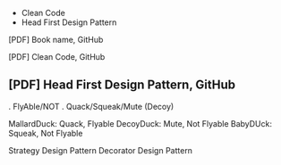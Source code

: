 * Clean Code <Robert C.Martin>
* Head First Design Pattern

[PDF] Book name, GitHub

[PDF] Clean Code, GitHub

[PDF] Head First Design Pattern, GitHub
--------

. FlyAble/NOT
. Quack/Squeak/Mute (Decoy)

MallardDuck: Quack, Flyable
DecoyDuck: Mute, Not Flyable
BabyDUck: Squeak, Not Flyable


Strategy Design Pattern
Decorator Design Pattern

